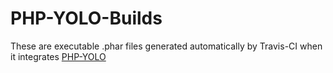 PHP-YOLO-Builds
===============

These are executable .phar files generated automatically by Travis-CI when it integrates [PHP-YOLO](https://github.com/bensheldon/php-yolo)
